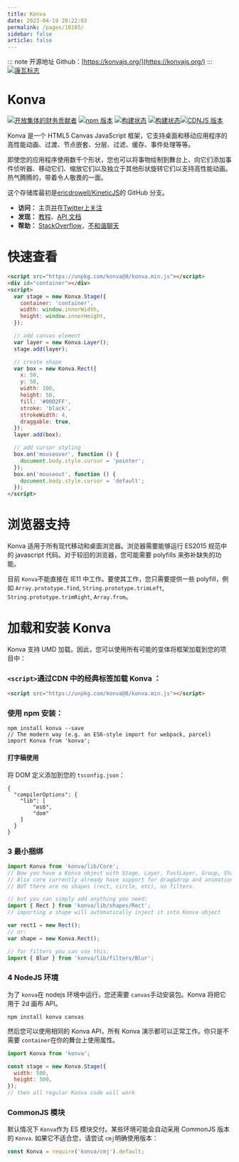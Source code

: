 ```yaml
---
title: Konva
date: 2023-04-19 20:22:03
permalink: /pages/10185/
sidebar: false
article: false
---
```

::: note 开源地址
Github：[https://konvajs.org/](https://konvajs.org/)
:::
[![康瓦标志](https://camo.githubusercontent.com/8ee88dda37d12638ee55035971e01ce818f0564584264cd9a688188846ce7e34/68747470733a2f2f6b6f6e76616a732e6f72672f616e64726f69642d6368726f6d652d313932783139322e706e67)](https://camo.githubusercontent.com/8ee88dda37d12638ee55035971e01ce818f0564584264cd9a688188846ce7e34/68747470733a2f2f6b6f6e76616a732e6f72672f616e64726f69642d6368726f6d652d313932783139322e706e67)

# Konva

[![开放集体的财务贡献者](https://camo.githubusercontent.com/4f367351c0feb0ff8e1f07fab8b1e31b849e1a7887975fb4b8fad9e2a427e250/68747470733a2f2f6f70656e636f6c6c6563746976652e636f6d2f6b6f6e76612f616c6c2f62616467652e7376673f6c6162656c3d66696e616e6369616c2b636f6e7472696275746f7273)](https://opencollective.com/konva) [![npm 版本](https://camo.githubusercontent.com/46d1682f1811f007267cee6c09bcb6ac133b6c57b6b7c7b42682a7f49b0047a9/68747470733a2f2f62616467652e667572792e696f2f6a732f6b6f6e76612e737667)](http://badge.fury.io/js/konva) [![构建状态](https://github.com/konvajs/konva/actions/workflows/test-browser.yml/badge.svg)](https://github.com/konvajs/konva/actions/workflows/test-browser.ym) [![构建状态](https://github.com/konvajs/konva/actions/workflows/test-node.yml/badge.svg)](https://github.com/konvajs/konva/actions/workflows/test-node.ym)[![CDNJS 版本](https://camo.githubusercontent.com/60360db50ba8546eb670d23bfe61caf50ae8d0a850b03a68f36e4c7c4290ad30/68747470733a2f2f696d672e736869656c64732e696f2f63646e6a732f762f6b6f6e76612e737667)](https://cdnjs.com/libraries/konva)

Konva 是一个 HTML5 Canvas JavaScript 框架，它支持桌面和移动应用程序的高性能动画、过渡、节点嵌套、分层、过滤、缓存、事件处理等等。

即使您的应用程序使用数千个形状，您也可以将事物绘制到舞台上、向它们添加事件侦听器、移动它们、缩放它们以及独立于其他形状旋转它们以支持高性能动画。热气腾腾的，带着令人敬畏的一面。

这个存储库最初是[ericdrowell/KineticJS](https://github.com/ericdrowell/KineticJS)的 GitHub 分支。

- **访问：** 主页[并](http://konvajs.org/)在[Twitter上关注](https://twitter.com/lavrton)
- **发现：** [教程](http://konvajs.org/docs)、[API 文档](http://konvajs.org/api)
- **帮助：** [StackOverflow](http://stackoverflow.com/questions/tagged/konvajs)，[不和谐聊天](https://discord.gg/8FqZwVT)

# 快速查看

```html
<script src="https://unpkg.com/konva@8/konva.min.js"></script>
<div id="container"></div>
<script>
  var stage = new Konva.Stage({
    container: 'container',
    width: window.innerWidth,
    height: window.innerHeight,
  });

  // add canvas element
  var layer = new Konva.Layer();
  stage.add(layer);

  // create shape
  var box = new Konva.Rect({
    x: 50,
    y: 50,
    width: 100,
    height: 50,
    fill: '#00D2FF',
    stroke: 'black',
    strokeWidth: 4,
    draggable: true,
  });
  layer.add(box);

  // add cursor styling
  box.on('mouseover', function () {
    document.body.style.cursor = 'pointer';
  });
  box.on('mouseout', function () {
    document.body.style.cursor = 'default';
  });
</script>
```

# 浏览器支持

Konva 适用于所有现代移动和桌面浏览器。浏览器需要能够运行 ES2015 规范中的 javascript 代码。对于较旧的浏览器，您可能需要 polyfills 来弥补缺失的功能。

目前 `Konva`不能直接在 IE11 中工作。要使其工作，您只需要提供一些 polyfill，例如 `Array.prototype.find`, `String.prototype.trimLeft`, `String.prototype.trimRight`, `Array.from`。

# 加载和安装 Konva

Konva 支持 UMD 加载。因此，您可以使用所有可能的变体将框架加载到您的项目中：

### `<script>`通过CDN 中的经典标签加载 Konva ：

```html
<script src="https://unpkg.com/konva@8/konva.min.js"></script>
```

### 使用 npm 安装：

```shell
npm install konva --save
// The modern way (e.g. an ES6-style import for webpack, parcel)
import Konva from 'konva';
```

#### 打字稿使用

将 DOM 定义添加到您的 `tsconfig.json`：

```
{
  "compilerOptions": {
    "lib": [
        "es6",
        "dom"
    ]
  }
}
```

### 3 最小捆绑

```js
import Konva from 'konva/lib/Core';
// Now you have a Konva object with Stage, Layer, FastLayer, Group, Shape and some additional utils function.
// Also core currently already have support for drag&drop and animations.
// BUT there are no shapes (rect, circle, etc), no filters.

// but you can simply add anything you need:
import { Rect } from 'konva/lib/shapes/Rect';
// importing a shape will automatically inject it into Konva object

var rect1 = new Rect();
// or:
var shape = new Konva.Rect();

// for filters you can use this:
import { Blur } from 'konva/lib/filters/Blur';
```

### 4 NodeJS 环境

为了 `konva`在 nodejs 环境中运行，您还需要 `canvas`手动安装包。Konva 将把它用于 2d 画布 API。

```shell
npm install konva canvas
```

然后您可以使用相同的 Konva API，所有 Konva 演示都可以正常工作。你只是不需要 `container`在你的舞台上使用属性。

```js
import Konva from 'konva';

const stage = new Konva.Stage({
  width: 500,
  height: 500,
});
// then all regular Konva code will work
```

### CommonJS 模块

默认情况下 `Konva`作为 ES 模块交付。某些环境可能会自动采用 CommonJS 版本的 `Konva`. 如果它不适合您，请尝试 `cmj`明确使用版本：

```js
const Konva = require('konva/cmj').default;
```

